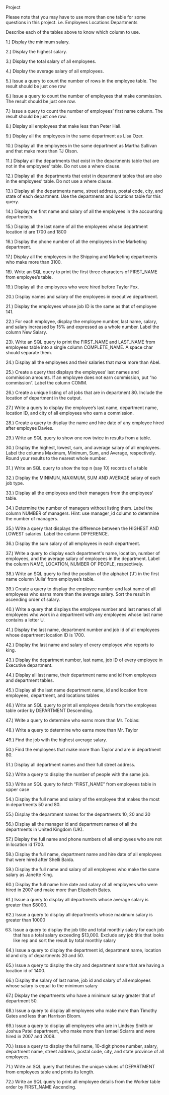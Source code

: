 Project 

Please note that you may have to use more than one table for some questions in this project. i.e.
Employees Locations Departments

Describe each of the tables above to know which column to use.

1.) Display the minimum salary. 

2.) Display the highest salary.

3.) Display the total salary of all employees.

4.) Display the average salary of all employees.

5.) Issue a query to count the number of rows in the employee table. The result should be just one row

6.) Issue a query to count the number of employees that make commission. The result should be just one row.

7.) Issue a query to count the number of employees’ first name column. The result should be just one row.

8.) Display all employees that make less than Peter Hall.

9.) Display all the employees in the same department as Lisa Ozer.

10.) Display all the employees in the same department as Martha Sullivan and that make more than TJ Olson.

11.) Display all the departments that exist in the departments table that are not in the employees’ table. Do not use a where clause.

12.) Display all the departments that exist in department tables that are also in the employees’ table. Do not use a where clause.

13.) Display all the departments name, street address, postal code, city, and state of each department. Use the departments and locations table for this query.

14.) Display the first name and salary of all the employees in the accounting departments. 

15.) Display all the last name of all the employees whose department location id are 1700 and 1800

16.) Display the phone number of all the employees in the Marketing department.

17.) Display all the employees in the Shipping and Marketing departments who make more than 3100.


18). Write an SQL query to print the first three characters of FIRST_NAME from employee’s table.

 19.) Display all the employees who were hired before Tayler Fox.
 
20.) Display names and salary of the employees in executive department. 

21.) Display the employees whose job ID is the same as that of employee 141.

22.) For each employee, display the employee number, last name, salary, and salary increased by 15% and expressed as a whole number. Label the column New Salary.

23). Write an SQL query to print the FIRST_NAME and LAST_NAME from employees table into a single column COMPLETE_NAME. A space char should separate them.

24.) Display all the employees and their salaries that make more than Abel.

25.) Create a query that displays the employees’ last names and commission amounts. If an employee does not earn commission, put “no commission”. Label the column COMM. 

26.) Create a unique listing of all jobs that are in department 80. Include the location of department in the output.


27.) Write a query to display the employee’s last name, department name, location ID, and city of all employees who earn a commission.

28.) Create a query to display the name and hire date of any employee hired after employee Davies.

29.) Write an SQL query to show one row twice in results from a table.

30.) Display the highest, lowest, sum, and average salary of all employees. Label the columns Maximum, Minimum, Sum, and Average, respectively. Round your results to the nearest whole number.

31.) Write an SQL query to show the top n (say 10) records of a table

32.) Display the MINIMUN, MAXIMUM, SUM AND AVERAGE salary of each job type. 

33.) Display all the employees and their managers from the employees’ table.

34.) Determine the number of managers without listing them. Label the column NUMBER of managers. Hint: use manager_id column to determine the number of managers.

35.) Write a query that displays the difference between the HIGHEST AND LOWEST salaries. Label the column DIFFERENCE.

36.) Display the sum salary of all employees in each department.

37.) Write a query to display each department's name, location, number of employees, and the average salary of employees in the department. Label the column NAME, LOCATION, NUMBER OF PEOPLE, respectively.

  38.) Write an SQL query to find the position of the alphabet (‘J’) in the first name column ‘Julia’ from employee’s table.
  
39.) Create a query to display the employee number and last name of all employees who earns more than the average salary. Sort the result in ascending order of salary.

40.) Write a query that displays the employee number and last names of all employees who work in a department with any employees whose last name contains a letter U.

 41.) Display the last name, department number and job id of all employees whose department location ID is 1700.
 

42.) Display the last name and salary of every employee who reports to king.

43.) Display the department number, last name, job ID of every employee in Executive department.

44.) Display all last name, their department name and id from employees and department tables.

45.) Display all the last name department name, id and location from employees, department, and locations tables

46.) Write an SQL query to print all employee details from the employees table order by DEPARTMENT Descending.

 47.) Write a query to determine who earns more than Mr. Tobias:
 
48.) Write a query to determine who earns more than Mr. Taylor

49.) Find the job with the highest average salary.

50.) Find the employees that make more than Taylor and are in department 80. 

51.) Display all department names and their full street address.

52.) Write a query to display the number of people with the same job.

53.) Write an SQL query to fetch “FIRST_NAME” from employees table in upper case

54.) Display the full name and salary of the employee that makes the most in departments 50 and 80.

55.) Display the department names for the departments 10, 20 and 30

56.) Display all the manager id and department names of all the departments in United Kingdom (UK).

57.) Display the full name and phone numbers of all employees who are not in location id 1700. 

58.) Display the full name, department name and hire date of all employees that were hired after Shelli Baida.

59.) Display the full name and salary of all employees who make the same salary as Janette King.

60.) Display the full name hire date and salary of all employees who were hired in 2007 and make more than Elizabeth Bates.

61.) Issue a query to display all departments whose average salary is greater than $8000. 

62.) Issue a query to display all departments whose maximum salary is greater than 10000

63) Issue a query to display the job title and total monthly salary for each job that has a total salary exceeding $13,000. Exclude any job title that looks like rep and sort the result by total monthly salary

64.) Issue a query to display the department id, department name, location id and city of departments 20 and 50.

65.) Issue a query to display the city and department name that are having a location id of 1400.

66.) Display the salary of last name, job id and salary of all employees whose salary is equal to the minimum salary

67.) Display the departments who have a minimum salary greater that of department 50.

68.) Issue a query to display all employees who make more than Timothy Gates and less than Harrison Bloom.

69.) Issue a query to display all employees who are in Lindsey Smith or Joshua Patel department, who make more than Ismael Sciarra and were hired in 2007 and 2008.


70.) Issue a query to display the full name, 10-digit phone number, salary, department name, street address, postal code, city, and state province of all employees.

 71.) Write an SQL query that fetches the unique values of DEPARTMENT from employees table and prints its length.
 
72.) Write an SQL query to print all employee details from the Worker table order by FIRST_NAME Ascending.

